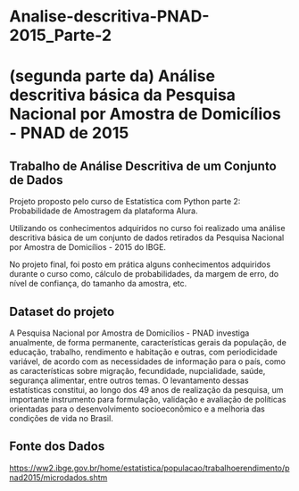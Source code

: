 # Analise-descritiva-PNAD-2015_Parte-2

# (segunda parte da) Análise descritiva básica da Pesquisa Nacional por Amostra de Domicílios - PNAD de 2015

## Trabalho de Análise Descritiva de um Conjunto de Dados

Projeto proposto pelo curso de Estatística com Python parte 2: Probabilidade de Amostragem da plataforma Alura.

Utilizando os conhecimentos adquiridos no curso foi realizado uma análise descritiva básica de um conjunto de dados retirados da Pesquisa Nacional por Amostra de Domicílios - 2015 do IBGE.

No projeto final, foi posto em prática alguns conhecimentos adquiridos durante o curso como, cálculo de probabilidades, da margem de erro, do nível de confiança, do tamanho da amostra, etc.



## Dataset do projeto

A Pesquisa Nacional por Amostra de Domicílios - PNAD investiga anualmente, de forma permanente, características gerais da população, de educação, trabalho, rendimento e habitação e outras, com periodicidade variável, de acordo com as necessidades de informação para o país, como as características sobre migração, fecundidade, nupcialidade, saúde, segurança alimentar, entre outros temas. O levantamento dessas estatísticas constitui, ao longo dos 49 anos de realização da pesquisa, um importante instrumento para formulação, validação e avaliação de políticas orientadas para o desenvolvimento socioeconômico e a melhoria das condições de vida no Brasil.

## Fonte dos Dados
https://ww2.ibge.gov.br/home/estatistica/populacao/trabalhoerendimento/pnad2015/microdados.shtm


